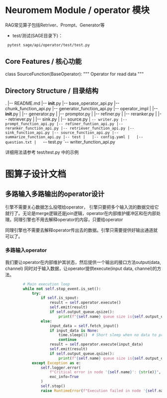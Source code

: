 # Neuromem Module / operator 模块

RAG常见算子包括Retriver、Prompt、Generator等

- test/测试(SAGE目录下)：
```
 pytest sage/api/operator/test/test.py
```

## Core Features / 核心功能
class SourceFunction(BaseOperator):
    """
    Operator for read data
    """



## Directory Structure / 目录结构

.
|-- README.md
|-- __init__.py
|-- base_operator_api.py
|-- chunk_function_api.py
|-- generator_function_api.py
|-- operator_impl
|   |-- __init__.py
|   |-- generator.py
|   |-- promptor.py
|   |-- refiner.py
|   |-- reranker.py
|   |-- retriever.py
|   |-- sink.py
|   |-- source.py
|   `-- writer.py
|-- prompt_function_api.py
|-- refiner_funtion_api.py
|-- reranker_function_api.py
|-- retriever_function_api.py
|-- sink_function_api.py
|-- source_function_api.py
|-- summarize_function_api.py
|-- test
|   |-- config.yaml
|   |-- question.txt
|   `-- test.py
`-- writer_function_api.py

详细用法请参考 test/test.py 中的示例



# 图算子设计文档
## 多路输入多路输出的operator设计
引擎不需要关心数据怎么投喂给operator， 引擎只要把多个输入流的数据交给它就行了。无论是merge逻辑还是join逻辑，operator在内部维护缓冲区和在内部处理。同理引擎也不用去解释operator的内容，只要给operator

同理引擎也不需要去解释operator传出去的数据。引擎只需要提供好输出通道就可以了。


### 多路输入operator
我们要让operator在内部维护其状态，然后提供一个输出的接口方法output(data, channel)
同时对于输入数据，让operator提供execute(input data, channel)的方法。
```python
        # Main execution loop
        while not self.stop_event.is_set():
            try:
                if self.is_spout:
                    result = self.operator.execute()
                    self.emit(result)
                    if self.output_queue.qsize():
                        print(f"{self.name} queue size is{self.output_queue.qsize()} ")
                else:
                    input_data = self.fetch_input()
                    if input_data is None:
                        time.sleep(1)  # Short sleep when no data to process
                        continue
                    result = self.operator.execute(input_data)
                    self.emit(result)
                    if self.output_queue.qsize():
                        print(f"{self.name} queue size is{self.output_queue.qsize()} ")
            except Exception as e:
                self.logger.error(
                    f"Critical error in node '{self.name}': {str(e)}",
                    exc_info=True
                )
                self.stop()
                raise RuntimeError(f"Execution failed in node '{self.name}'")
```